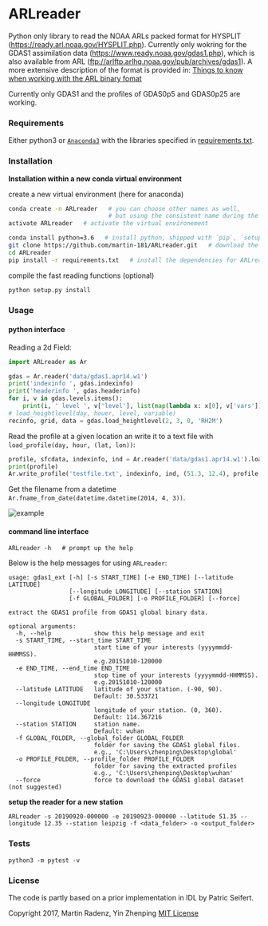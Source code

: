 # ARLreader

Python only library to read the NOAA ARLs packed format for HYSPLIT (<https://ready.arl.noaa.gov/HYSPLIT.php>).
Currently only wokring for the GDAS1 assimilation data (<https://www.ready.noaa.gov/gdas1.php>), which is also available from ARL (<ftp://arlftp.arlhq.noaa.gov/pub/archives/gdas1>).
A more extensive description of the format is provided in: [Things to know when working with the ARL binary fomat](working_with_ARLformat.md)

Currently only GDAS1 and the profiles of GDAS0p5 and GDAS0p25 are working.

### Requirements

Either python3 or [`Anaconda3`](https://www.anaconda.com/distribution/) with the libraries specified in [requirements.txt](requirements.txt).

### Installation 

**Installation within a new conda virtual environment**

create a new virtual environment (here for anaconda)

```bash
conda create -n ARLreader   # you can choose other names as well, 
                            # but using the consistent name during the installation.
activate ARLreader   # activate the virtual environement

conda install python=3.6   # install python, shipped with `pip`, `setuptools`...
git clone https://github.com/martin-181/ARLreader.git   # download the code repository
cd ARLreader
pip install -r requirements.txt   # install the dependencies for ARLreader
```

compile the fast reading functions (optional)

```bash
python setup.py install
```



### Usage

#### python interface

Reading a 2d Field:
```python
import ARLreader as Ar

gdas = Ar.reader('data/gdas1.apr14.w1')
print('indexinfo ', gdas.indexinfo)
print('headerinfo ', gdas.headerinfo)
for i, v in gdas.levels.items():
    print(i, ' level ', v['level'], list(map(lambda x: x[0], v['vars'])))
# load_heightlevel(day, houer, level, variable)
recinfo, grid, data = gdas.load_heightlevel(2, 3, 0, 'RH2M')
```

Read the profile at a given location an write it to a text file with `load_profile(day, hour, (lat, lon))`:
```python
profile, sfcdata, indexinfo, ind = Ar.reader('data/gdas1.apr14.w1').load_profile(2, 3, (51.3, 12.4))
print(profile)
Ar.write_profile('testfile.txt', indexinfo, ind, (51.3, 12.4), profile, sfcdata)
```

Get the filename from a datetime `Ar.fname_from_date(datetime.datetime(2014, 4, 3))`.


![example](examples.png)



#### command line interface

```text
ARLreader -h   # prompt up the help
```

Below is the help messages for using `ARLreader`:
```text
usage: gdas1_ext [-h] [-s START_TIME] [-e END_TIME] [--latitude LATITUDE]
                 [--longitude LONGITUDE] [--station STATION]
                 [-f GLOBAL_FOLDER] [-o PROFILE_FOLDER] [--force]

extract the GDAS1 profile from GDAS1 global binary data.

optional arguments:
  -h, --help            show this help message and exit
  -s START_TIME, --start_time START_TIME
                        start time of your interests (yyyymmdd-HHMMSS).
                        e.g.20151010-120000
  -e END_TIME, --end_time END_TIME
                        stop time of your interests (yyyymmdd-HHMMSS).
                        e.g.20151010-120000
  --latitude LATITUDE   latitude of your station. (-90, 90).
                        Default: 30.533721
  --longitude LONGITUDE
                        longitude of your station. (0, 360).
                        Default: 114.367216
  --station STATION     station name.
                        Default: wuhan
  -f GLOBAL_FOLDER, --global_folder GLOBAL_FOLDER
                        folder for saving the GDAS1 global files.
                        e.g., 'C:\Users\zhenping\Desktop\global'
  -o PROFILE_FOLDER, --profile_folder PROFILE_FOLDER
                        folder for saving the extracted profiles
                        e.g., 'C:\Users\zhenping\Desktop\wuhan'
  --force               force to download the GDAS1 global dataset (not suggested)
```

**setup the reader for a new station**

```
ARLreader -s 20190920-000000 -e 20190923-000000 --latitude 51.35 --longitude 12.35 --station leipzig -f <data_folder> -o <output_folder>
```

### Tests
`python3 -m pytest -v`

### License
The code is partly based on a prior implementation in IDL by Patric Seifert.

Copyright 2017, Martin Radenz, Yin Zhenping
[MIT License](http://www.opensource.org/licenses/mit-license.php)

